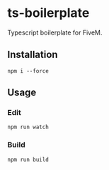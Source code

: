 # ts-boilerplate
Typescript boilerplate for FiveM.

## Installation
`npm i --force`

## Usage
### Edit
`npm run watch`
### Build
`npm run build`

